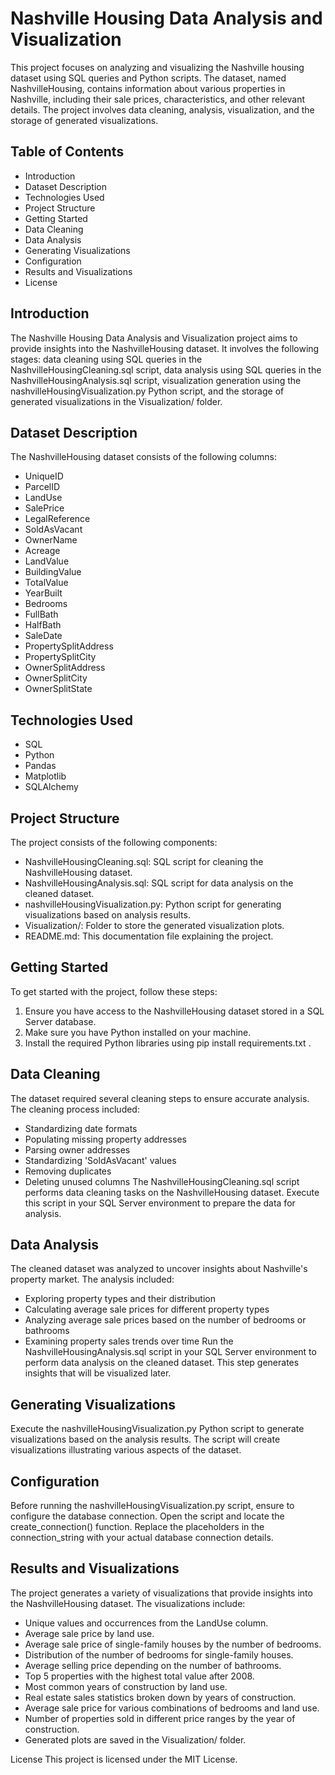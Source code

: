 # Nashville Housing Data Analysis and Visualization
This project focuses on analyzing and visualizing the Nashville housing dataset using SQL queries and Python scripts. The dataset, named NashvilleHousing, contains information about various properties in Nashville, including their sale prices, characteristics, and other relevant details. The project involves data cleaning, analysis, visualization, and the storage of generated visualizations.

## Table of Contents
- Introduction
- Dataset Description
- Technologies Used
- Project Structure
- Getting Started
- Data Cleaning
- Data Analysis
- Generating Visualizations
- Configuration
- Results and Visualizations
- License

## Introduction
The Nashville Housing Data Analysis and Visualization project aims to provide insights into the NashvilleHousing dataset. It involves the following stages: data cleaning using SQL queries in the NashvilleHousingCleaning.sql script, data analysis using SQL queries in the NashvilleHousingAnalysis.sql script, visualization generation using the nashvilleHousingVisualization.py Python script, and the storage of generated visualizations in the Visualization/ folder.

## Dataset Description

The NashvilleHousing dataset consists of the following columns:
- UniqueID
- ParcelID
- LandUse
- SalePrice
- LegalReference
- SoldAsVacant
- OwnerName
- Acreage
- LandValue
- BuildingValue
- TotalValue
- YearBuilt
- Bedrooms
- FullBath
- HalfBath
- SaleDate
- PropertySplitAddress
- PropertySplitCity
- OwnerSplitAddress
- OwnerSplitCity
- OwnerSplitState

## Technologies Used
- SQL
- Python
- Pandas
- Matplotlib
- SQLAlchemy

## Project Structure
The project consists of the following components:

- NashvilleHousingCleaning.sql: SQL script for cleaning the NashvilleHousing dataset.
- NashvilleHousingAnalysis.sql: SQL script for data analysis on the cleaned dataset.
- nashvilleHousingVisualization.py: Python script for generating visualizations based on analysis results.
- Visualization/: Folder to store the generated visualization plots.
- README.md: This documentation file explaining the project.

## Getting Started
To get started with the project, follow these steps:

1. Ensure you have access to the NashvilleHousing dataset stored in a SQL Server database.
2. Make sure you have Python installed on your machine.
3. Install the required Python libraries using pip install requirements.txt .

## Data Cleaning
The dataset required several cleaning steps to ensure accurate analysis. The cleaning process included:
- Standardizing date formats
- Populating missing property addresses
- Parsing owner addresses
- Standardizing 'SoldAsVacant' values
- Removing duplicates
- Deleting unused columns
The NashvilleHousingCleaning.sql script performs data cleaning tasks on the NashvilleHousing dataset. Execute this script in your SQL Server environment to prepare the data for analysis.

## Data Analysis
The cleaned dataset was analyzed to uncover insights about Nashville's property market. The analysis included:
- Exploring property types and their distribution
- Calculating average sale prices for different property types
- Analyzing average sale prices based on the number of bedrooms or bathrooms
- Examining property sales trends over time
Run the NashvilleHousingAnalysis.sql script in your SQL Server environment to perform data analysis on the cleaned dataset. This step generates insights that will be visualized later.

## Generating Visualizations
Execute the nashvilleHousingVisualization.py Python script to generate visualizations based on the analysis results. The script will create visualizations illustrating various aspects of the dataset.

## Configuration
Before running the nashvilleHousingVisualization.py script, ensure to configure the database connection. Open the script and locate the create_connection() function. Replace the placeholders in the connection_string with your actual database connection details.

## Results and Visualizations
The project generates a variety of visualizations that provide insights into the NashvilleHousing dataset. The visualizations include:

- Unique values and occurrences from the LandUse column.
- Average sale price by land use.
- Average sale price of single-family houses by the number of bedrooms.
- Distribution of the number of bedrooms for single-family houses.
- Average selling price depending on the number of bathrooms.
- Top 5 properties with the highest total value after 2008.
- Most common years of construction by land use.
- Real estate sales statistics broken down by years of construction.
- Average sale price for various combinations of bedrooms and land use.
- Number of properties sold in different price ranges by the year of construction.
- Generated plots are saved in the Visualization/ folder.


License
This project is licensed under the MIT License.
